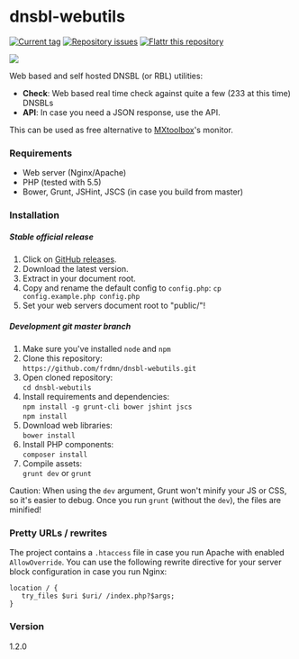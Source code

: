 dnsbl-webutils
==============

[![Current tag](http://img.shields.io/github/tag/frdmn/dnsbl-webutils.svg)](https://github.com/frdmn/dnsbl-webutils/tags) [![Repository issues](http://issuestats.com/github/frdmn/dnsbl-webutils/badge/issue)](http://issuestats.com/github/frdmn/dnsbl-webutils) [![Flattr this repository](http://api.flattr.com/button/flattr-badge-large.png)](https://flattr.com/submit/auto?user_id=frdmn&url=https://github.com/frdmn/dnsbl-webutils)

![](http://up.frd.mn/aBIZ5.png)

Web based and self hosted DNSBL (or RBL) utilities:

* __Check__: Web based real time check against quite a few (233 at this time) DNSBLs
* __API__: In case you need a JSON response, use the API.

This can be used as free alternative to [MXtoolbox](http://mxtoolbox.com/blacklists.aspx)'s monitor.

### Requirements

* Web server (Nginx/Apache)
* PHP (tested with 5.5)
* Bower, Grunt, JSHint, JSCS (in case you build from master)

### Installation

##### Stable official release

1. Click on [GitHub releases](https://github.com/frdmn/dnsbl-webutils/releases).
1. Download the latest version.
1. Extract in your document root.
1. Copy and rename the default config to `config.php`:
  `cp config.example.php config.php`
1. Set your web servers document root to "public/"!

##### Development git master branch

1. Make sure you've installed `node` and `npm`
1. Clone this repository:  
  `https://github.com/frdmn/dnsbl-webutils.git`
1. Open cloned repository:  
  `cd dnsbl-webutils`
1. Install requirements and dependencies:  
  `npm install -g grunt-cli bower jshint jscs`  
  `npm install`
1. Download web libraries:  
  `bower install`
1. Install PHP components:  
  `composer install` 
1. Compile assets:  
  `grunt dev` or `grunt`

Caution: When using the `dev` argument, Grunt won't minify your JS or CSS, so it's easier to debug. Once you run `grunt` (without the `dev`), the files are minified!

### Pretty URLs / rewrites

The project contains a `.htaccess` file in case you run Apache with enabled `AllowOverride`. You can use the following rewrite directive for your server block configuration in case you run Nginx:

```
location / {
   try_files $uri $uri/ /index.php?$args;
}
```
  
### Version

1.2.0
